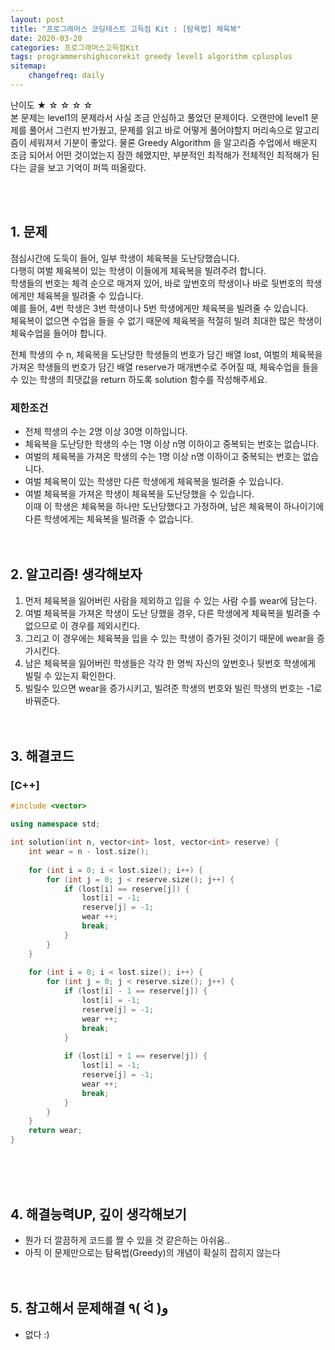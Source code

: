 ```yaml
---
layout: post
title: "프로그래머스 코딩테스트 고득점 Kit : [탐욕법] 체육복"
date: 2020-03-20
categories: 프로그래머스고득점Kit
tags: programmershighscorekit greedy level1 algorithm cplusplus
sitemap:
    changefreq: daily
---
```


난이도 ★ ☆ ☆ ☆ ☆  
본 문제는 level1의 문제라서 사실 조금 안심하고 풀었던 문제이다. 오랜만에 level1 문제를 풀어서 그런지 반가웠고, 문제를 읽고 바로 어떻게 풀어야할지 머리속으로 알고리즘이 세워져서 기분이 좋았다. 물론 Greedy Algorithm 을 알고리즘 수업에서 배운지 조금 되어서 어떤 것이었는지 잠깐 헤맸지만, 부분적인 최적해가 전체적인 최적해가 된다는 글을 보고 기억이 퍼뜩 떠올랐다.  
<br/>

<br/>

## 1. 문제
점심시간에 도둑이 들어, 일부 학생이 체육복을 도난당했습니다.  
다행히 여벌 체육복이 있는 학생이 이들에게 체육복을 빌려주려 합니다.  
학생들의 번호는 체격 순으로 매겨져 있어, 바로 앞번호의 학생이나 바로 뒷번호의 학생에게만 체육복을 빌려줄 수 있습니다.  
예를 들어, 4번 학생은 3번 학생이나 5번 학생에게만 체육복을 빌려줄 수 있습니다.  
체육복이 없으면 수업을 들을 수 없기 때문에 체육복을 적절히 빌려 최대한 많은 학생이 체육수업을 들어야 합니다.  

전체 학생의 수 n, 체육복을 도난당한 학생들의 번호가 담긴 배열 lost, 여벌의 체육복을 가져온 학생들의 번호가 담긴 배열 reserve가 매개변수로 주어질 때, 체육수업을 들을 수 있는 학생의 최댓값을 return 하도록 solution 함수를 작성해주세요.  

### 제한조건
- 전체 학생의 수는 2명 이상 30명 이하입니다.
- 체육복을 도난당한 학생의 수는 1명 이상 n명 이하이고 중복되는 번호는 없습니다.
- 여벌의 체육복을 가져온 학생의 수는 1명 이상 n명 이하이고 중복되는 번호는 없습니다.
- 여벌 체육복이 있는 학생만 다른 학생에게 체육복을 빌려줄 수 있습니다.
- 여벌 체육복을 가져온 학생이 체육복을 도난당했을 수 있습니다.  
이때 이 학생은 체육복을 하나만 도난당했다고 가정하며, 남은 체육복이 하나이기에 다른 학생에게는 체육복을 빌려줄 수 없습니다.
<br/><br/><br/>

## 2. 알고리즘! 생각해보자
1. 먼저 체육복을 잃어버린 사람을 제외하고 입을 수 있는 사람 수를 wear에 담는다.  
2. 여벌 체육복을 가져온 학생이 도난 당했을 경우, 다른 학생에게 체육복을 빌려줄 수 없으므로 이 경우를 제외시킨다.  
3. 그리고 이 경우에는 체육복을 입을 수 있는 학생이 증가된 것이기 때문에 wear을 증가시킨다.  
4. 남은 체육복을 잃어버린 학생들은 각각 한 명씩 자신의 앞번호나 뒷번호 학생에게 빌릴 수 있는지 확인한다.  
5. 빌릴수 있으면 wear을 증가시키고, 빌려준 학생의 번호와 빌린 학생의 번호는 -1로 바꿔준다.  
<br/><br/>

## 3. 해결코드
### [C++]
```c++
#include <vector>

using namespace std;

int solution(int n, vector<int> lost, vector<int> reserve) {
    int wear = n - lost.size();
    
    for (int i = 0; i < lost.size(); i++) {
        for (int j = 0; j < reserve.size(); j++) {
            if (lost[i] == reserve[j]) {
                lost[i] = -1;
                reserve[j] = -1;
                wear ++;
                break;
            }
        }
    }
    
    for (int i = 0; i < lost.size(); i++) {
        for (int j = 0; j < reserve.size(); j++) {
            if (lost[i] - 1 == reserve[j]) {
                lost[i] = -1;
                reserve[j] = -1;
                wear ++;
                break;
            }
            
            if (lost[i] + 1 == reserve[j]) {
                lost[i] = -1;
                reserve[j] = -1;
                wear ++;
                break;
            }
        }
    }
    return wear;
}
```
<br/><br/><br/>

## 4. 해결능력UP, 깊이 생각해보기
- 뭔가 더 깔끔하게 코드를 짤 수 있을 것 같은하는 아쉬움..
- 아직 이 문제만으로는 탐욕법(Greedy)의 개념이 확실히 잡히지 않는다
<br/><br/><br/>

## 5. 참고해서 문제해결 ٩( ᐛ )و
- 없다 :)
<br/><br/><br/>